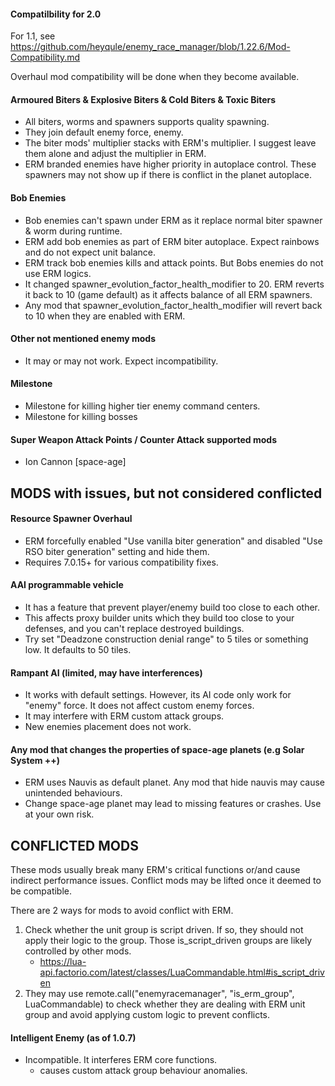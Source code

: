 #### Compatilbility for 2.0

For 1.1, see https://github.com/heyqule/enemy_race_manager/blob/1.22.6/Mod-Compatibility.md

Overhaul mod compatibility will be done when they become available.

#### Armoured Biters & Explosive Biters & Cold Biters & Toxic Biters

- All biters, worms and spawners supports quality spawning.
- They join default enemy force, enemy.
- The biter mods' multiplier stacks with ERM's multiplier. I suggest leave them alone and adjust the multiplier in ERM.
- ERM branded enemies have higher priority in autoplace control.  These spawners may not show up if there is conflict in the planet autoplace.

#### Bob Enemies
- Bob enemies can't spawn under ERM as it replace normal biter spawner & worm during runtime.
- ERM add bob enemies as part of ERM biter autoplace.  Expect rainbows and do not expect unit balance.
- ERM track bob enemies kills and attack points.  But Bobs enemies do not use ERM logics.
- It changed spawner_evolution_factor_health_modifier to 20. ERM reverts it back to 10 (game default) as it affects balance of all ERM spawners.
- Any mod that spawner_evolution_factor_health_modifier will revert back to 10 when they are enabled with ERM.

#### Other not mentioned enemy mods

- It may or may not work. Expect incompatibility.

#### Milestone
- Milestone for killing higher tier enemy command centers.
- Milestone for killing bosses

#### Super Weapon Attack Points / Counter Attack supported mods
- Ion Cannon [space-age]

## MODS with issues, but not considered conflicted
#### Resource Spawner Overhaul
- ERM forcefully enabled "Use vanilla biter generation" and disabled "Use RSO biter generation" setting and hide them.
- Requires 7.0.15+ for various compatibility fixes.

#### AAI programmable vehicle
- It has a feature that prevent player/enemy build too close to each other.
- This affects proxy builder units which they build too close to your defenses, and you can't replace destroyed
  buildings.
- Try set "Deadzone construction denial range" to 5 tiles or something low. It defaults to 50 tiles.

#### Rampant AI (limited, may have interferences)
- It works with default settings. However, its AI code only work for "enemy" force. It does not affect custom enemy forces.
- It may interfere with ERM custom attack groups.
- New enemies placement does not work.

#### Any mod that changes the properties of space-age planets (e.g Solar System ++)
- ERM uses Nauvis as default planet.  Any mod that hide nauvis may cause unintended behaviours.
- Change space-age planet may lead to missing features or crashes.  Use at your own risk.

## CONFLICTED MODS
These mods usually break many ERM's critical functions or/and cause indirect performance issues. Conflict mods may be lifted once it deemed to be compatible.

There are 2 ways for mods to avoid conflict with ERM.
1. Check whether the unit group is script driven.  If so, they should not apply their logic to the group.  Those is_script_driven groups are likely controlled by other mods. 
   - https://lua-api.factorio.com/latest/classes/LuaCommandable.html#is_script_driven
2. They may use remote.call("enemyracemanager", "is_erm_group", LuaCommandable) to check whether they are dealing with ERM unit group and avoid applying custom logic to prevent conflicts. 

#### Intelligent Enemy (as of 1.0.7)
- Incompatible.  It interferes ERM core functions.  
  - causes custom attack group behaviour anomalies.
